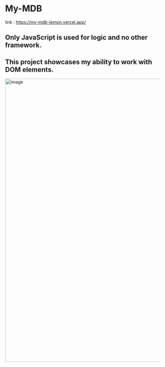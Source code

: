 # My-MDB
link : https://my-mdb-lemon.vercel.app/
## Only JavaScript is used for logic and no other framework.
## This project showcases my ability to work with DOM elements.
<img width="1900" height="923" alt="image" src="https://github.com/user-attachments/assets/c29dee74-3f8c-4cb4-8d69-07fee3480ad2" />

